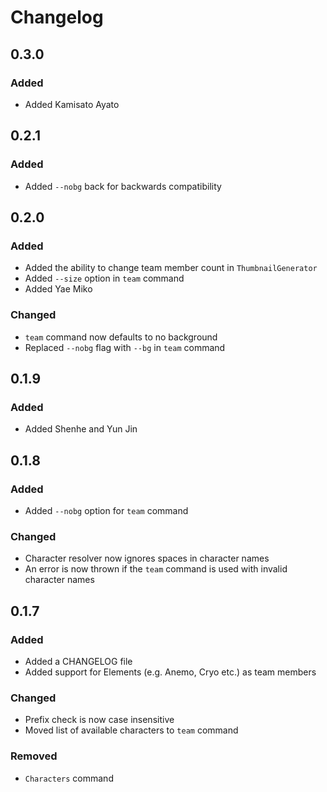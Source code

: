 # Changelog

## 0.3.0

### Added

- Added Kamisato Ayato

## 0.2.1

### Added

- Added `--nobg` back for backwards compatibility

## 0.2.0

### Added

- Added the ability to change team member count in `ThumbnailGenerator`
- Added `--size` option in `team` command
- Added Yae Miko

### Changed

- `team` command now defaults to no background
- Replaced `--nobg` flag with `--bg` in `team` command

## 0.1.9

### Added

- Added Shenhe and Yun Jin

## 0.1.8

### Added

- Added `--nobg` option for `team` command

### Changed

- Character resolver now ignores spaces in character names
- An error is now thrown if the `team` command is used with invalid character names

## 0.1.7

### Added

- Added a CHANGELOG file
- Added support for Elements (e.g. Anemo, Cryo etc.) as team members

### Changed

- Prefix check is now case insensitive
- Moved list of available characters to `team` command

### Removed

- `Characters` command
